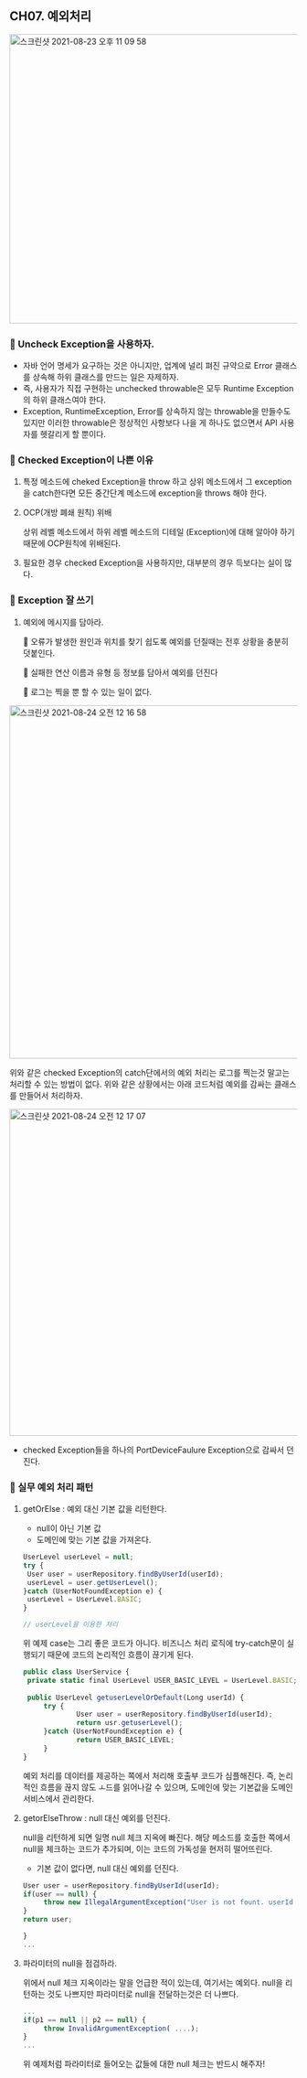 ## CH07. 예외처리

<img width="506" alt="스크린샷 2021-08-23 오후 11 09 58" src="https://user-images.githubusercontent.com/39195377/130473107-f18f0457-1f83-4650-83ed-7981509600f6.png">

### 🧚 Uncheck Exception을 사용하자.

- 자바 언어 명세가 요구하는 것은 아니지만, 업계에 널리 펴진 규약으로 Error 클래스를 상속해 하위 클래스를 만드는 일은 자제하자.
- 즉, 사용자가 직접 구현하는 unchecked throwable은 모두 Runtime Exception의 하위 클래스여야 한다.
- Exception, RuntimeException, Error를 상속하지 않는 throwable을 만들수도 있지만 이러한 throwable은 정상적인 사항보다 나을 게 하나도 없으면서 API 사용자를 헷갈리게 할 뿐이다.

### 🧚 Checked Exception이 나쁜 이유

1. 특정 메소드에 cheked Exception을 throw 하고 상위 메소드에서 그 exception을 catch한다면 모든 중간단계 메소드에 exception을 throws 해야 한다.

2. OCP(개방 폐쇄 원칙) 위배

   상위 레벨 메소드에서 하위 레벨 메소드의 디테일 (Exception)에 대해 알아야 하기 때문에 OCP원칙에 위배된다.

3. 필요한 경우 checked Exception을 사용하지만, 대부분의 경우 득보다는 실이 많다.

### 🧚 Exception 잘 쓰기

1. 예외에 메시지를 담아라. 

   🐯 오류가 발생한 원인과 위치를 찾기 쉽도록 예외를 던질때는 전후 상황을 충분히 덧붙인다.

   🐯 실패한 연산 이름과 유형 등 정보를 담아서 예외를 던진다

   🐯 로그는 찍을 뿐 할 수 있는 일이 없다.

  <img width="618" alt="스크린샷 2021-08-24 오전 12 16 58" src="https://user-images.githubusercontent.com/39195377/130473138-51367778-0d01-469e-83b2-7338dc9f442d.png">


   위와 같은 checked Exception의 catch단에서의 예외 처리는 로그를 찍는것 말고는 처리할 수 있는 방법이 없다. 위와 같은 상황에서는 아래 코드처럼 예외를 감싸는 클래스를 만들어서 처리하자.

  <img width="572" alt="스크린샷 2021-08-24 오전 12 17 07" src="https://user-images.githubusercontent.com/39195377/130473156-0e35176f-0079-4697-8dd1-73aeaa55f38b.png">

   - checked Exception들을 하나의 PortDeviceFaulure Exception으로 감싸서 던진다.

### 🧚 실무 예외 처리 패턴

1. getOrElse : 예외 대신 기본 값을 리턴한다.

   - null이 아닌 기본 값
   - 도메인에 맞는 기본 값을 가져온다.

   ```jsx
   UserLevel userLevel = null;
   try {
   	User user = userRepository.findByUserId(userId);
   	userLevel = user.getUserLevel();
   }catch (UserNotFoundException e) {
   	userLevel = UserLevel.BASIC;
   }
   
   // userLevel을 이용한 처리
   ```

   위 예제 case는 그리 좋은 코드가 아니다.  비즈니스 처리 로직에 try-catch문이 실행되기 때문에 코드의 논리적인 흐름이 끊기게 된다.

   ```jsx
   public class UserService {
   	private static final UserLevel USER_BASIC_LEVEL = UserLevel.BASIC;
   	
   	public UserLevel getuserLevelOrDefault(Long userId) {
   		try {
   				User user = userRepository.findByUserId(userId);
   				return usr.getuserLevel();
   		}catch (UserNotFoundException e) {
   				return USER_BASIC_LEVEL;
   		}
   }
   ```

   예외 처리를 데이터를 제공하는 쪽에서 처리해 호출부 코드가 심플해진다. 즉, 논리적인 흐름을 끊지 않도 ㅗ드를 읽어나갈 수 있으며, 도메인에 맞는 기본값을 도메인 서비스에서 관리한다.

2. getorElseThrow : null 대신 예외를 던진다.

   null을 리턴하게 되면 일명 null 체크 지옥에 빠진다.  해당 메소드를 호출한 쪽에서 null을 체크하는 코드가 추가되며, 이는 코드의 가독성을 현저히 떨어뜨린다.

   - 기본 값이 없다면, null 대신 예외를 던진다.

   ```jsx
   User user = userRepository.findByUserId(userId);
   if(user == null) {
   		throw new IllegalArgumentException("User is not fount. userId = " + userId)
   }
   return user;
   
   }
   ...
   ```

3. 파라미터의 null을 점검하라.

   위에서 null 체크 지옥이라는 말을 언급한 적이 있는데, 여기서는 예외다. null을 리턴하는 것도 나쁘지만 파라미터로 null을 전달하는것은 더 나쁘다.

   ```jsx
   ...
   if(p1 == null || p2 == null) {
   		throw InvalidArgumentException( ....);
   }
   ...
   ```

   위 예제처럼 파라미터로 들어오는 값들에 대한 null 체크는 반드시 해주자!
